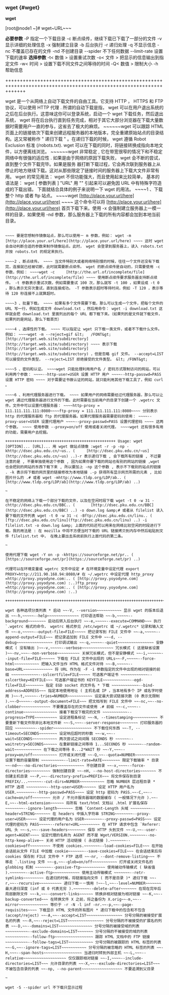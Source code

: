 ### wget {#wget}

**wget**

[root@node1 ~]# wget~URL~~~

**必要参数** -P   指定一个下载目录 -c   断点续传，继续下载已下载了一部分的文件 -v   显示详细的处理信息 -x   强制建立目录 -b   后台执行 -r   递归处理 -q   不显示信息 -nc 不覆盖已存在的文件 -nd 不创建目录 --spider 不下任何数据 --limit-rate 设置下载的速率 **选择参数** -t&lt; 数值 &gt; 设置重试次数 -o&lt; 文件 &gt; 把显示的信息输出到指定文件 -w&lt; 时间 &gt; 设置下载不同文件之间等待的时间 -Q&lt; 数值 &gt; 限制大小 -h 帮助信息  

+++++++++++++++++++++++++++++++++++++++++++++++++++++++++++++++++++++++++++++++++++++++++++++++++++++++++++++++++++

wget 是一个从网络上自动下载文件的自由工具。它支持 HTTP ， HTTPS 和 FTP 协议，可以使用 HTTP 代理 . 所谓的自动下载是指， wget 可以在用户退出系统的之后在后台执行。这意味这你可以登录系统，启动一个 wget 下载任务，然后退出系统， wget 将在后台执行直到任务完成，相对于其它大部分浏览器在下载大量数据时需要用户一直的参与，这省去了极大的麻烦。 ~~~~~~wget 可以跟踪 HTML 页面上的链接依次下载来创建远程服务器的本地版本，完全重建原始站点的目录结构。这又常被称作 &quot; 递归下载 &quot; 。在递归下载的时候， wget 遵循 Robot Exclusion 标准 (/robots.txt). wget 可以在下载的同时，将链接转换成指向本地文件，以方便离线浏览。 ~~~~~~wget 非常稳定 , 它在带宽很窄的情况下和不稳定网络中有很强的适应性 . 如果是由于网络的原因下载失败， wget 会不断的尝试，直到整个文件下载完毕。如果是服务 器打断下载过程，它会再次联到服务器上从停止的地方继续下载。这对从那些限定了链接时间的服务器上下载大文件非常有用。 wget 的常见用法： wget 不但功能强大，而且使用起来比较简单， 基本的语法是： wget [ 参数列表 ] &quot;URL&quot; 用 &quot;&quot; 引起来可以避免因 URL 中有特殊字符造成的下载出错。 下面就结合具体的例子来说明一下 wget 的用法。 ~~~~1 、下载整个 http 或者 ftp 站点。 ~~~~wget   [http://place.your.url/here](http://place.your.url/here) ~~~~ 这个命令可以将 [http://place.your.url/here](http://place.your.url/here) 首页下载下来。使用 -x 会强制建立服务器上一模一样的目录，如果使用 -nd 参数，那么服务器上下载的所有内容都会加到本地当前目录。  

~~~~wget -r     [http://place.your.url/here](http://place.your.url/here) ~~~~ 这个命令会按照递归的方法，下载服务器上所有的目录和文件，实质就是下载整个网站。这个命令一定要小心使用，因为在下载的时候，被下载网站指向的所有地址 同样会被下载，因此，如果这个网站引用了其他网站，那么被引用的网站也会被下载下来！基于这个原因，这个参数不常用。可以用 -l number 参数来指定下载的层次。例如只下载两层，那么使用 -l 2 。    

~~~~ 要是您想制作镜像站点，那么可以使用－ m 参数，例如： wget -m     [http://place.your.url/here](http://place.your.url/here) ~~~~ 这时 wget 会自动判断合适的参数来制作镜像站点。此时， wget 会登录到服务器上，读入 robots.txt 并按 robots.txt 的规定来执行。

~~~~2 、断点续传。 ~~~~ 当文件特别大或者网络特别慢的时候，往往一个文件还没有下载完，连接就已经被切断，此时就需要断点续传。 wget 的断点续传是自动的，只需要使用 -c 参数，例如： ~~~~wget -c     [http://the.url.of/incomplete/file](http://the.url.of/incomplete/file) ~~~~ 使用断点续传要求服务器支持断点续传。 -t 参数表示重试次数，例如需要重试 100 次，那么就写 -t 100 ，如果设成 -t 0 ，那么表示无穷次重试，直到连接成功。 -T 参数表示超时等待时间，例如 -T 120 ，表示等待 120 秒连接不上就算超时。    

~~~~3 、批量下载。 ~~~~ 如果有多个文件需要下载，那么可以生成一个文件，把每个文件的 URL 写一行，例如生成文件 download.txt ，然后用命令： wget -i download.txt 这样就会把 download.txt 里面列出的每个 URL 都下载下来。（如果列的是文件就下载文件，如果列的是网站，那么下载首页）

~~~~4 、选择性的下载。 ~~~~ 可以指定让 wget 只下载一类文件，或者不下载什么文件。例如： ~~~~wget -m --reject=gif &lt;   /FONT&gt; [http://target.web.site/subdirectory](http://target.web.site/subdirectory) ~~~~ 表示下载 [http://target.web.site/subdirectory](http://target.web.site/subdirectory) ，但是忽略 gif 文件。 --accept=LIST 可以接受的文件类型， --reject=LIST 拒绝接受的文件类型。 &lt; /FONT&gt;

~~~~5 、密码和认证。 ~~~~wget 只能处理利用用户名 / 密码方式限制访问的网站，可以利用两个参数： ~~~~--http-user=USER 设置 HTTP 用户 ~~~~--http-passwd=PASS 设置 HTTP 密码 ~~~~ 对于需要证书做认证的网站，就只能利用其他下载工具了，例如 curl 。

~~~~6 、利用代理服务器进行下载。 ~~~~ 如果用户的网络需要经过代理服务器，那么可以让 wget 通过代理服务器进行文件的下载。此时需要在当前用户的目录下创建一个 .wgetrc 文件。文件中可以设置代理服务器： ~~~~http-proxy = 111.111.111.111:8080~~~~ftp-proxy = 111.111.111.111:8080~~~~ 分别表示 http 的代理服务器和 ftp 的代理服务器。如果代理服务器需要密码则使用： ~~~~--proxy-user=USER 设置代理用户 ~~~~--proxy-passwd=PASS 设置代理密码 ~~~~ 这两个参数。 ~~~~ 使用参数 --proxy=on/off 使用或者关闭代理。 ~~~~wget 还有很多有用的功能，需要用户去挖掘。

+++++++++++++++++++++++++++++++++++++++++++++++++ Usage: wget [OPTION]... [URL]... 用 wget 做站点镜像 :wget -r -p -np -khttp://dsec.pku.edu.cn/~us.. (     [http://dsec.pku.edu.cn/~us](http://dsec.pku.edu.cn/~us) ..)-r 表示递归下载 , 会下载所有的链接 , 不过要注意的是 , 不要单独使用这个参数 , 因为如果你要下载的网站也有别的网站的链接 ,wget 也会把别的网站的东西下载下来 , 所以要加上 -np 这个参数 , 表示不下载别的站点的链接 . -k 表示将下载的网页里的链接修改为本地链接 .-p 获得所有显示网页所需的元素 , 比如图片什么的 .# 或者 wget -mhttp://www.tldp.org/LDP/ab.. (   [http://www.tldp.org/LDP/ab](http://www.tldp.org/LDP/ab) ..)

~

在不稳定的网络上下载一个部分下载的文件，以及在空闲时段下载 wget -t 0 -w 31 -chttp://dsec.pku.edu.cn/BBC.. (       [http://dsec.pku.edu.cn/BBC](http://dsec.pku.edu.cn/BBC) ..) -o down.log &amp;# 或者从 filelist 读入要下载的文件列表 wget -t 0 -w 31 -c -Bftp://dsec.pku.edu.cn/linu.. (       [ftp://dsec.pku.edu.cn/linu](ftp://dsec.pku.edu.cn/linu) ..) -i filelist.txt -o down.log &amp; 上面的代码还可以用来在网络比较空闲的时段进行下载。我的用法是 : 在 mozilla 中将不方便当时下载的 URL 链接拷贝到内存中然后粘贴到文件 filelist.txt 中， 在晚上要出去系统前执行上面代码的第二条。

~

使用代理下载 wget -Y on -p -khttps://sourceforge.net/pr.. (     [https://sourceforge.net/pr](https://sourceforge.net/pr) ..)

代理可以在环境变量或 wgetrc 文件中设定 # 在环境变量中设定代理 export PROXY=http://211.90.168.94:8080/# 在 ~/.wgetrc 中设定代理 http_proxy =http://proxy.yoyodyne.com:.. ( [http://proxy.yoyodyne.com](http://proxy.yoyodyne.com) :..)ftp_proxy =http://proxy.yoyodyne.com:.. ( [http://proxy.yoyodyne.com](http://proxy.yoyodyne.com) :..)  

++++++++++++++++++++++++++++++++++++++++++++++++++++++++++++++++++++++++++++++++++++++++++++++++++++

wget 各种选项分类列表 * 启动 ~~-V, --version~~~~~~~~~~~ 显示 wget 的版本后退出 ~~-h,~~~~~--help~~~~~~~~~~~~~~ 打印语法帮助 ~~-b,~~~~~--background~~~~~~~~ 启动后转入后台执行 ~~-e,~~~~~--execute=COMMAND~~~ 执行 `.wgetrc 格式的命令， wgetrc 格式参见 /etc/wgetrc 或 ~/.wgetrc* 记录和输入文件 ~~-o,~~~~~--output-file=FILE~~~~~ 把记录写到 FILE 文件中 ~~-a,~~~~~--append-output=FILE~~~ 把记录追加到 FILE 文件中 ~~-d, --debug~~~~~~~~~~~~~~~~ 打印调试输出 ~~-q,~~~~~--quiet~~~~~~~~~~~~~~~~ 安静模式 ( 没有输出 )~~-v,~~~~~--verbose~~~~~~~~~~~~~~ 冗长模式 ( 这是缺省设置 )~~-nv,~~~--non-verbose~~~~~~~~~~ 关掉冗长模式，但不是安静模式 ~~-i,~~~~~~--input-file=FILE~~~~~~ 下载在 FILE 文件中出现的 URLs~~-F,~~~~~--force-html~~~~~~~~~~~ 把输入文件当作 HTML 格式文件对待 ~~-B,~~~~~--base=URL~~~~~~~~~~~~~ 将 URL 作为在 -F -i 参数指定的文件中出现的相对链接的前缀 ~~~~~~~~~~~~--sslcertfile=FILE~~~~~ 可选客户端证书 ~~~~~~~~~~~~--sslcertkey=KEYFILE~~~ 可选客户端证书的 KEYFILE~~~~~~~~~~~~--egd-file=FILE~~~~~~~~ 指定 EGD socket 的文件名 * 下载 ~~~~~~~~~~~~--bind-address=ADDRESS~~~ 指定本地使用地址 ( 主机名或 IP ，当本地有多个 IP 或名字时使用 )~~-t,~~~~~--tries=NUMBER~~~~~~~~~~~ 设定最大尝试链接次数 (0 表示无限制 ).~~-O~~~~~--output-document=FILE~~~ 把文档写到 FILE 文件中 ~~-nc,~~--no-clobber~~~~~~~~~~~~~ 不要覆盖存在的文件或使用 .# 前缀 ~~-c,~~~~--continue~~~~~~~~~~~~~~~ 接着下载没下载完的文件 ~~~~~~~~~~~--progress=TYPE~~~~~~~~~~ 设定进程条标记 ~~-N, --timestamping~~~~~~~~~~~ 不要重新下载文件除非比本地文件新 ~~-S,~~~--server-response~~~~~~~~ 打印服务器的回应 ~~~~~~~~~--spider~~~~~~~~~~~~~~~~~ 不下载任何东西 ~~-T, --timeout=SECONDS~~~~~~~~ 设定响应超时的秒数 ~~-w,~~--wait=SECONDS~~~~~~~~~~~ 两次尝试之间间隔 SECONDS 秒 ~~~~~~--waitretry=SECONDS~~~~~~ 在重新链接之间等待 1...SECONDS 秒 ~~~~~~--random-wait~~~~~~~~~~~~ 在下载之间等待 0...2*WAIT 秒 ~~-Y,~~~--proxy=on/off~~~~~~~~~~~ 打开或关闭代理 ~~-Q,~~--quota=NUMBER~~~~~~~~~~~ 设置下载的容量限制 ~~~~~~~~~~--limit-rate=RATE~~~~~~~~ 限定下载输率 * 目录 ~~-nd~~--no-directories~~~~~~~~~~~~ 不创建目录 ~~-x,~~~~--force-directories~~~~~~~~~ 强制创建目录 ~~-nH, --no-host-directories~~~~~~~ 不创建主机目录 ~~-P,~~--directory-prefix=PREFIX~~~ 将文件保存到目录 PREFIX/...~~~~~~--cut-dirs=NUMBER~~~~~~~~~~~ 忽略 NUMBER 层远程目录 * HTTP 选项 ~~~~~~~~~--http-user=USER~~~~~~ 设定 HTTP 用户名为 USER.~~~~~~~~--http-passwd=PASS~~~~ 设定 http 密码为 PASS.~~-C,~~--cache=on/off~~~~~~~~ 允许 / 不允许服务器端的数据缓存 ( 一般情况下允许 ).~~-E,~~--html-extension~~~~~~ 将所有 text/html 文档以 .html 扩展名保存 ~~~~~~~~--ignore-length~~~~~~~ 忽略 `Content-Length 头域 ~~~~~~~~~--header=STRING~~~~~~~ 在 headers 中插入字符串 STRING~~~~~~~~--proxy-user=USER~~~~~ 设定代理的用户名为 USER~~~~~~~~--proxy-passwd=PASS~~~ 设定代理的密码为 PASS~~~~~--referer=URL~~~~~~~~~ 在 HTTP 请求中包含 `Referer: URL 头 ~~-s,~~--save-headers~~~~~~~~ 保存 HTTP 头到文件 ~~-U,~~--user-agent=AGENT~~~~ 设定代理的名称为 AGENT 而不是 Wget/VERSION.~~~~~~~--no-http-keep-alive~~ 关闭 HTTP 活动链接 ( 永远链接 ).~~~~~~~--cookies=off~~~~~~~~~ 不使用 cookies.~~~~~~~--load-cookies=FILE~~~ 在开始会话前从文件 FILE 中加载 cookie~~~~~~~--save-cookies=FILE~~~ 在会话结束后将 cookies 保存到 FILE 文件中 * FTP 选项 ~~-nr, --dont-remove-listing~~~ 不移走 `.listing 文件 ~~-g,~~--glob=on/off~~~~~~~~~~~ 打开或关闭文件名的 globbing 机制 ~~~~~~~--passive-ftp~~~~~~~~~~~ 使用被动传输模式 ( 缺省值 ).~~~~~~~--active-ftp~~~~~~~~~~~~ 使用主动传输模式 ~~~~~~~--retr-symlinks~~~~~~~~~ 在递归的时候，将链接指向文件 ( 而不是目录 )* 递归下载 ~~-r,~~--recursive~~~~~~~~~~ 递归下载－－慎用 !~~-l,~~--level=NUMBER~~~~~~~ 最大递归深度 (inf 或 0 代表无穷 ).~~~~~~~--delete-after~~~~~~~ 在现在完毕后局部删除文件 ~~-k,~~--convert-links~~~~~~ 转换非相对链接为相对链接 ~~-K,~~--backup-converted~~~ 在转换文件 X 之前，将之备份为 X.orig~~-m,~~--mirror~~~~~~~~~~~~~ 等价于 -r -N -l inf -nr.~~-p,~~--page-requisites~~~~ 下载显示 HTML 文件的所有图片 * 递归下载中的包含和不包含 (accept/reject) ~~-A,~~--accept=LIST~~~~~~~~~~~~~~~~ 分号分隔的被接受扩展名的列表 ~~-R,~~--reject=LIST~~~~~~~~~~~~~~~~ 分号分隔的不被接受的扩展名的列表 ~~-D,~~--domains=LIST~~~~~~~~~~~~~~~ 分号分隔的被接受域的列表 ~~~~~~~~~~--exclude-domains=LIST~~~~~~~ 分号分隔的不被接受的域的列表 ~~~~~~~~~~--follow-ftp~~~~~~~~~~~~~~~~~ 跟踪 HTML 文档中的 FTP 链接 ~~~~~~~~~~--follow-tags=LIST~~~~~~~~~~~ 分号分隔的被跟踪的 HTML 标签的列表 ~~-G,~~--ignore-tags=LIST~~~~~~~~~~~ 分号分隔的被忽略的 HTML 标签的列表 ~~-H,~~~--span-hosts~~~~~~~~~~~~~~~~~ 当递归时转到外部主机 ~~-L,~~~--relative~~~~~~~~~~~~~~~~~~~ 仅仅跟踪相对链接 ~~-I,~~~~--include-directories=LIST~~~ 允许目录的列表 ~~-X,~~--exclude-directories=LIST~~~ 不被包含目录的列表 ~~-np, --no-parent~~~~~~~~~~~~~~~~~~ 不要追溯到父目录  

~

wget -S --spider url 不下载只显示过程